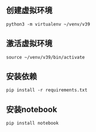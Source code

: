 ## 创建虚拟环境
```
python3 -m virtualenv ~/venv/v39
```

## 激活虚拟环境
```
source ~/venv/v39/bin/activate
```

## 安装依赖
```
pip install -r requirements.txt
```

## 安装notebook
```
pip install notebook  
```